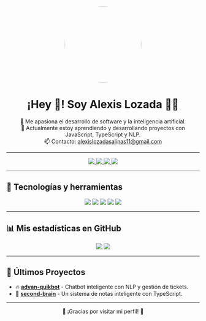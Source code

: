 <p align="center">
  <img src="https://i.imgur.com/S3qcUnk.png" width="200" height="200" style="border-radius:50%;">
</p>

<h1 align="center"> ¡Hey 👋! Soy Alexis Lozada 🧑‍💻 </h1>

<p align="center">
  🌱 Me apasiona el desarrollo de software y la inteligencia artificial.  
  <br>
  🚀 Actualmente estoy aprendiendo y desarrollando proyectos con JavaScript, TypeScript y NLP.  
  <br>
  📫 Contacto: <a href="mailto:alexislozadasalinas11@gmail.com">alexislozadasalinas11@gmail.com</a>
</p>

---

<p align="center">
  <a href="https://twitch.tv/TU_USUARIO" target="_blank">
    <img src="https://img.shields.io/badge/Twitch-%239146FF.svg?&style=for-the-badge&logo=twitch&logoColor=white" />
  </a>
  <a href="https://youtube.com/TU_CANAL" target="_blank">
    <img src="https://img.shields.io/badge/YouTube-%23FF0000.svg?&style=for-the-badge&logo=youtube&logoColor=white" />
  </a>
  <a href="https://instagram.com/TU_USUARIO" target="_blank">
    <img src="https://img.shields.io/badge/Instagram-%23E4405F.svg?&style=for-the-badge&logo=instagram&logoColor=white" />
  </a>
  <a href="https://twitter.com/TU_USUARIO" target="_blank">
    <img src="https://img.shields.io/badge/Twitter-%231DA1F2.svg?&style=for-the-badge&logo=twitter&logoColor=white" />
  </a>
</p>

---

## 🚀 Tecnologías y herramientas
<p align="center">
  <img src="https://img.shields.io/badge/JavaScript-F7DF1E?style=for-the-badge&logo=javascript&logoColor=black">
  <img src="https://img.shields.io/badge/TypeScript-007ACC?style=for-the-badge&logo=typescript&logoColor=white">
  <img src="https://img.shields.io/badge/Node.js-43853D?style=for-the-badge&logo=node.js&logoColor=white">
  <img src="https://img.shields.io/badge/Python-3776AB?style=for-the-badge&logo=python&logoColor=white">
  <img src="https://img.shields.io/badge/GitHub-181717?style=for-the-badge&logo=github&logoColor=white">
</p>

---

## 📊 Mis estadísticas en GitHub
<p align="center">
  <img src="https://github-readme-stats.vercel.app/api?username=Alexis-Lozada&show_icons=true&theme=radical">
  <img src="https://github-readme-stats.vercel.app/api/top-langs/?username=Alexis-Lozada&layout=compact&theme=radical">
</p>

---

## 🚀 Últimos Proyectos
- 🔥 [**advan-quikbot**](https://github.com/Alexis-Lozada/advan-quikbot) - Chatbot inteligente con NLP y gestión de tickets.
- 🧠 [**second-brain**](https://github.com/Alexis-Lozada/second-brain) - Un sistema de notas inteligente con TypeScript.

---

<p align="center">🌟 ¡Gracias por visitar mi perfil! 🚀</p>
